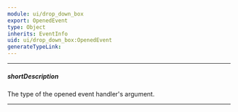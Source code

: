 ```yaml
---
module: ui/drop_down_box
export: OpenedEvent
type: Object
inherits: EventInfo
uid: ui/drop_down_box:OpenedEvent
generateTypeLink: 
---
```

---
##### shortDescription
The type of the opened event handler's argument.

---
<!-- Description goes here -->